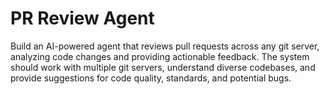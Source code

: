 # PR Review Agent

Build an AI-powered agent that reviews pull requests across any git server, analyzing code changes and providing actionable feedback. The system should work with multiple git servers, understand diverse codebases, and provide suggestions for code quality, standards, and potential bugs.
